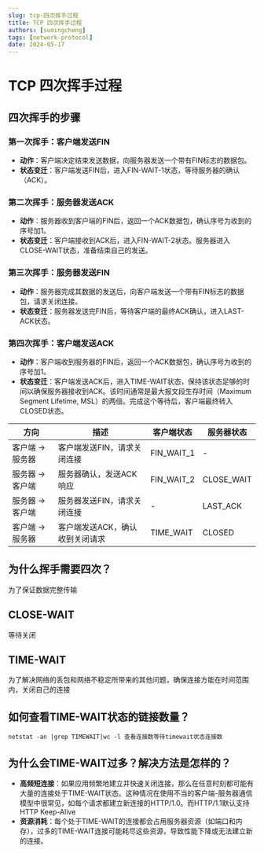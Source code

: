 ```yaml
---
slug: tcp-四次挥手过程
title: TCP 四次挥手过程
authors: [sumingcheng]
tags: [network-protocol]
date: 2024-05-17
---
```


# TCP 四次挥手过程



 

## 四次挥手的步骤  
### 第一次挥手：客户端发送FIN  

* **动作**：客户端决定结束发送数据，向服务器发送一个带有FIN标志的数据包。
* **状态变迁**：客户端发送FIN后，进入FIN-WAIT-1状态，等待服务器的确认（ACK）。

### 第二次挥手：服务器发送ACK  

* **动作**：服务器收到客户端的FIN后，返回一个ACK数据包，确认序号为收到的序号加1。
* **状态变迁**：客户端接收到ACK后，进入FIN-WAIT-2状态。服务器进入CLOSE-WAIT状态，准备结束自己的发送。

### 第三次挥手：服务器发送FIN  

* **动作**：服务器完成其数据的发送后，向客户端发送一个带有FIN标志的数据包，请求关闭连接。
* **状态变迁**：服务器发送完FIN后，等待客户端的最终ACK确认，进入LAST-ACK状态。

### 第四次挥手：客户端发送ACK  

* **动作**：客户端收到服务器的FIN后，返回一个ACK数据包，确认序号为收到的序号加1。
* **状态变迁**：客户端发送ACK后，进入TIME-WAIT状态，保持该状态足够的时间以确保服务器接收到ACK。该时间通常是最大报文段生存时间（Maximum Segment Lifetime, MSL）的两倍。完成这个等待后，客户端最终转入CLOSED状态。

| 方向 | 描述 | 客户端状态 | 服务器状态 |
| --- | --- | --- | --- |
| 客户端 -> 服务器 | 客户端发送FIN，请求关闭连接 | FIN\_WAIT\_1 | - |
| 服务器 -> 客户端 | 服务器确认，发送ACK响应 | FIN\_WAIT\_2 | CLOSE\_WAIT |
| 服务器 -> 客户端 | 服务器发送FIN，请求关闭连接 | - | LAST\_ACK |
| 客户端 -> 服务器 | 客户端发送ACK，确认收到关闭请求 | TIME\_WAIT | CLOSED |

## 为什么挥手需要四次？  

为了保证数据完整传输

## CLOSE-WAIT  

等待关闭

## TIME-WAIT  

为了解决网络的丢包和网络不稳定所带来的其他问题，确保连接方能在时间范围内，关闭自己的连接

## 如何查看TIME-WAIT状态的链接数量？  
```
netstat -an |grep TIMEWAIT|wc -l 查看连接数等待timewait状态连接数
```
## 为什么会TIME-WAIT过多？解决方法是怎样的？  

* **高频短连接**：如果应用频繁地建立并快速关闭连接，那么在任意时刻都可能有大量的连接处于TIME-WAIT状态。这种情况在使用不当的客户端-服务器通信模型中很常见，如每个请求都建立新连接的HTTP/1.0。而HTTP/1.1默认支持 HTTP Keep-Alive
* **资源消耗**：每个处于TIME-WAIT的连接都会占用服务器资源（如端口和内存），过多的TIME-WAIT连接可能耗尽这些资源，导致性能下降或无法建立新的连接。